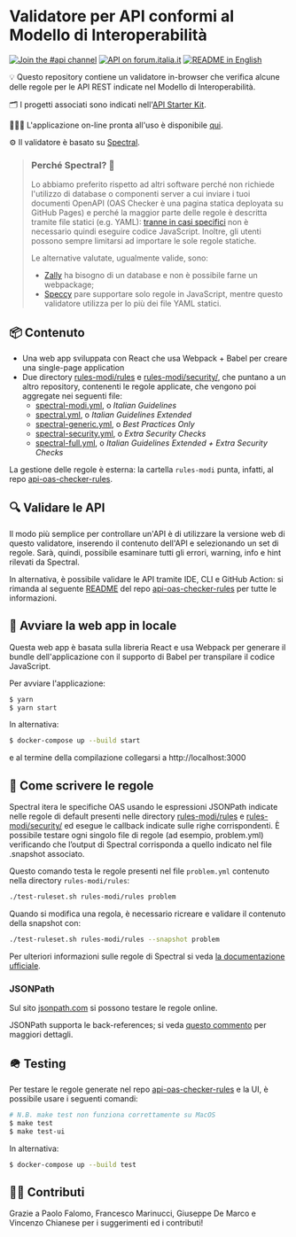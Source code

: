 # Validatore per API conformi al Modello di Interoperabilità

[![Join the #api channel](https://img.shields.io/badge/Slack-%23api-blue.svg?logo=slack)](https://developersitalia.slack.com/messages/CDKBYTG74)
[![API on forum.italia.it](https://img.shields.io/badge/Forum-interoperabilit%C3%A0-blue.svg)](https://forum.italia.it/c/piano-triennale/interoperabilita)
[![README in English](https://img.shields.io/badge/Readme-English-darkgreen.svg)](README.en.md)

💡 Questo repository contiene un validatore in-browser che verifica alcune delle regole per le API REST indicate nel Modello di Interoperabilità.

🗂️ I progetti associati sono indicati nell'[API Starter Kit](https://github.com/teamdigitale/api-starter-kit).

👨🏻‍💻 L'applicazione on-line pronta all'uso è disponibile [qui](https://italia.github.io/api-oas-checker/).

⚙️ Il validatore è basato su [Spectral](https://github.com/stoplightio/spectral).

> ### Perché Spectral? 🤔
> Lo abbiamo preferito rispetto ad altri software perché
non richiede l'utilizzo di database o componenti server a cui inviare i tuoi documenti OpenAPI (OAS Checker è una pagina statica deployata su GitHub Pages) e perché la maggior parte delle regole è descritta tramite file statici (e.g. YAML):
[tranne in casi specifici](rules-modi/security/functions/) non è necessario quindi eseguire codice JavaScript. Inoltre, gli utenti possono sempre limitarsi ad importare le sole regole statiche.
>
> Le alternative valutate, ugualmente valide, sono:
> - [Zally](https://github.com/zalando/zally) ha bisogno di un database e non è possibile farne un webpackage;
> - [Speccy](https://github.com/wework/speccy) pare supportare solo regole in JavaScript, mentre questo validatore utilizza per lo più dei file YAML statici.

## 📦 Contenuto

- Una web app sviluppata con React che usa Webpack + Babel per creare una single-page application
- Due directory [rules-modi/rules](rules-modi/rules) e [rules-modi/security/](rules-modi/security/), che puntano a un altro repository, contenenti le regole applicate, che vengono poi aggregate nei seguenti file:
     - [spectral-modi.yml](https://github.com/italia/api-oas-checker-rules/releases/latest/download/spectral-modi.yml), o _Italian Guidelines_
     - [spectral.yml](https://github.com/italia/api-oas-checker-rules/releases/latest/download/spectral.yml), o _Italian Guidelines Extended_
     - [spectral-generic.yml](https://github.com/italia/api-oas-checker-rules/releases/latest/download/spectral-generic.yml), o _Best Practices Only_
     - [spectral-security.yml](https://github.com/italia/api-oas-checker-rules/releases/latest/download/spectral-security.yml), o _Extra Security Checks_
     - [spectral-full.yml](https://github.com/italia/api-oas-checker-rules/releases/latest/download/spectral-full.yml), o _Italian Guidelines Extended + Extra Security Checks_

La gestione delle regole è esterna: la cartella `rules-modi` punta, infatti, al repo [api-oas-checker-rules](https://github.com/italia/api-oas-checker-rules).

## 🔍 Validare le API

Il modo più semplice per controllare un'API è di utilizzare la versione web di questo validatore, inserendo il contenuto dell'API e selezionando un set di regole. Sarà, quindi, possibile esaminare tutti gli errori, warning, info e hint rilevati da Spectral.

In alternativa, è possibile validare le API tramite IDE, CLI e GitHub Action: si rimanda al seguente [README](https://github.com/italia/api-oas-checker-rules/blob/main/README.md) del repo [api-oas-checker-rules](https://github.com/italia/api-oas-checker-rules) per tutte le informazioni.

## 🚀 Avviare la web app in locale

Questa web app è basata sulla libreria React e usa Webpack per generare il bundle dell'applicazione con il supporto di Babel per transpilare il codice JavaScript.

Per avviare l'applicazione:

```bash
$ yarn
$ yarn start
```

In alternativa:

```bash
$ docker-compose up --build start
```

e al termine della compilazione collegarsi a http://localhost:3000


## 📝 Come scrivere le regole

Spectral itera le specifiche OAS usando le espressioni JSONPath indicate nelle regole di default presenti nelle directory [rules-modi/rules](rules-modi/rules) e [rules-modi/security/](rules-modi/security/) ed esegue le callback indicate sulle righe corrispondenti. È possibile testare ogni singolo file di regole (ad esempio, problem.yml) verificando che l’output di Spectral corrisponda a quello indicato nel file .snapshot associato.

Questo comando testa le regole presenti nel file `problem.yml` contenuto nella directory `rules-modi/rules`:

```bash
./test-ruleset.sh rules-modi/rules problem
```

Quando si modifica una regola, è necessario ricreare e validare il contenuto della snapshot con:

```bash
./test-ruleset.sh rules-modi/rules --snapshot problem
```

Per ulteriori informazioni sulle regole di Spectral si veda [la documentazione ufficiale](https://stoplight.io/p/docs/gh/stoplightio/spectral/docs/getting-started/rulesets.md).

### JSONPath

Sul sito [jsonpath.com](https://jsonpath.com/) si possono testare le regole online.

JSONPath supporta le back-references; si veda [questo commento](https://github.com/json-path/JsonPath/issues/287#issuecomment-265479196) per maggiori dettagli.

## 🪖 Testing

Per testare le regole generate nel repo [api-oas-checker-rules](https://github.com/italia/api-oas-checker-rules) e la UI, è possibile usare i seguenti comandi:

```bash
# N.B. make test non funziona correttamente su MacOS
$ make test
$ make test-ui
```

In alternativa:

```bash
$ docker-compose up --build test
```

## ✍🏻 Contributi

Grazie a Paolo Falomo,
Francesco Marinucci,
Giuseppe De Marco
e Vincenzo Chianese per i suggerimenti ed i contributi!
